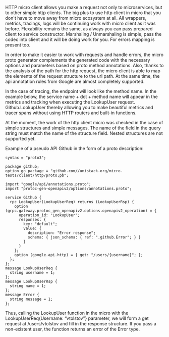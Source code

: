 HTTP micro client allows you make a request not only to microservices, but to other simple http clients. The big plus to use http client in micro that you don't have to move away from micro ecosystem at all. All wrappers, metrics, tracings, logs will be continuing work with micro client as it was before. Flexability remains the same, as always you can pass prepared client to service constructor. Marshaling / Unmarshaling is simple, pass the codec into client and it will be doing work for you. For errors mapping is present too.

In order to make it easier to work with requests and handle errors, the micro proto generator complements the generated code with the necessary options and parameters based on proto method annotations. Also, thanks to the analysis of the path for the http request, the micro client is able to map the elements of the request structure to the url path. At the same time, the api annotation rules from Google are almost completely supported.

In the case of tracing, the endpoint will look like the method name. In the example below, the service name + dot + method name will appear in the metrics and tracking when executing the LookupUser request. Github.LookupUser thereby allowing you to make beautiful metrics and tracer spans without using HTTP routers and built-in functions.

At the moment, the work of the http client micro was checked in the case of simple structures and simple messages. The name of the field in the query string must match the name of the structure field. Nested structures are not supported yet.

Example of a pseudo API Github in the form of a proto description:
```
syntax = "proto3";                                                                                                                                     
                                                                                                                                                       
package github;                                                                                                                                        
option go_package = "github.com//unistack-org/micro-tests/client/http/proto;pb";                                                                       
                                                                                                                                                       
import "google/api/annotations.proto";                                                                                                                 
import "protoc-gen-openapiv2/options/annotations.proto";                                                                                               
                                                                                                                                                       
service Github {                                                                                                                                       
  rpc LookupUser(LookupUserReq) returns (LookupUserRsp) {                                                                                              
    option (grpc.gateway.protoc_gen_openapiv2.options.openapiv2_operation) = {                                                                         
      operation_id: "LookupUser";                                                                                                                      
      responses: {                                                                                                                                     
        key: "default";                                                                                                                                
        value: {                                                                                                                                       
          description: "Error response";                                                                                                               
          schema: { json_schema: { ref: ".github.Error"; } }                                                                                           
        }                                                                                                                                              
      }                                                                                                                                                
    };                                                                                                                                                 
    option (google.api.http) = { get: "/users/{username}"; };                                                                                          
  };                                                                                                                                                   
};                                                                                                                                                     
message LookupUserReq {                                                                                                                                
  string username = 1;                                                                                                                                 
};                                                                                                                                                     
message LookupUserRsp {                                                                                                                                
  string name = 1;                                                                                                                                     
};                                                                                                                                                     
message Error {                                                                                                                                        
  string message = 1;                                                                                                                                  
};                                                          
```
Thus, calling the LookupUser function in the micro with the LookupUserReq{Username: “vtolstov”} parameter, we will form a get request at /users/vtolstov and fill in the response structure. If you pass a non-existent user, the function returns an error of the Error type.